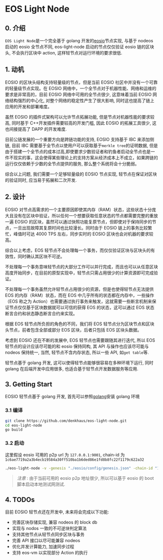 # EOS Light Node

## 0. 介绍

`EOS Light Node`是一个完全基于 golang 开发的[eosio](https://github.com/EOSIO/eos)节点实现, 与基于 nodeos 启动的 eosio 全节点不同, eos-light-node 启动的节点仅仅验证 eosio 链的区块头, 不会执行区块中 action, 这样轻节点对运行环境的要求很低.

## 1. 动机

EOSIO 的区块头结构支持轻量级的节点，但是当前 EOSIO 社区中并没有一个可靠的轻量级节点实现。在 EOSIO 网络中，一个全节点对于机器性能、网络和运维的要求是非常高的，目前 EOSIO 网络中可用的全节点很少, 这意味着当前 EOSIO 网络结构强烈的中心化, 对整个网络的稳定性产生了很大影响, 同时这也提高了链上应用的开发和部署难度。

虽然 EOSIO 的插件式架构可以允许节点拓展功能, 但是节点对机器性能的要求较高, 同时基于 C++开发插件需要较高的开发门槛, 因此 EOSIO 的拓展工具很少, 这也间接提高了 DAPP 的开发难度.

目前公链发展的一个重要方向是跨链功能的支持, EOSIO 支持基于 IBC 来添加侧链, 目前 IBC 需要基于全节点以使用户可以获取基于`merkle tree`的证明数据, 但是由于搭建一个全节点的成本过高,即使要求少数验证者和钓鱼者启动全节点也是一件不现实的事，这会使得某些理论上的支持方案从经济成本上不成立，如果跨链的运行仅仅依赖于少数的全节点提供的服务, 那么整个系统将会十分脆弱。

综合以上问题, 我们需要一个足够轻量级的 EOSIO 节点实现, 轻节点在保证对区块的验证同时, 应当易于拓展和二次开发.

## 2. 设计

EOSIO 对节点高需求的一个主要原因即使其内存（RAM）状态，这些状态十分庞大且没有在区块中验证，所以任何一个想要获取任意状态的节点都需要完整的重放一遍 EOSIO 的区块，虽然可以通过快照功能复原节点，但即使对于保持同步的节点，一旦出现故障其复原时间也比较漫长。同时由于 EOSIO 链上的事务比较繁忙，峰值时可达 4000 TPS 左右，同步实时的 EOSIO 区块也会对机器的要求较高。

综合以上考虑，EOS 轻节点不会处理每一个事务，而仅仅验证区块与区块头的有效性，同时确认其区块不可逆。

不处理每一个事务意味轻节点的大部分工作可以并行完成，而且也可以从任意区块高度开始同步，在目前的原型实现中，轻节点只需占用很少的计算资源即可完成验证。

不处理每一个事务虽然允许轻节点占用很少的资源，但是也使得轻节点无法提供 EOS 的内存（RAM）状态，而在 EOS 中几乎所有的状态都在内存中，一些操作（EOS 称之为 Action）也需要通过执行事务来触发，这就需要一些断言机制来保证节点仅仅基于区块数据就可以可信的获得 EOS 的状态，这可以通过 EOS 状态断言合约和状态静态断言合约来实现。

根据 EOS 轻节点所负担的角色的不同，我们将 EOS 轻节点分为区块节点和区块头节点，前者包含全部或部分 EOS 区块，后者只包括 EOS 区块头数据。

考虑到 EOSIO 还在不断的发展中, EOS 轻节点也需要跟随其进行迭代, 所以 EOS 轻节点的设计应该尽可能的和 eosio 保持同构, 其 API 与操作也应该尽可能与 nodeos 保持统一, 当然, 轻节点不含内存状态, 所以一些 API, 如`get table`等.

轻节点基于 golang 开发, 这可以使得轻节点能够很容易在多种环境下运行, 同时 golang 在后端开发中应用很多, 也适合基于轻节点开发数据服务等应用.

## 3. Getting Start

EOSIO 轻节点基于 golang 开发, 首先可以参照[golang](https://golang.org/dl/)安装 golang 环境

### 3.1 编译

```bash
git clone https://github.com/denkhaus/eos-light-node.git
cd eos-light-node
go build
```

### 3.2 启动

这里假设 eosio 可用的 p2p url 为 `127.0.0.1:9001`, chain-id 为 `1c6ae7719a2a3b4ecb19584a30ff510ba1b6ded86e1fd8b8fc22f1179c622a32`

```bash
./eos-light-node -v -genesis "./eosio/config/genesis.json" -chain-id "1c6ae7719a2a3b4ecb19584a30ff510ba1b6ded86e1fd8b8fc22f1179c622a32" -p2p "127.0.0.1:9001"
```

> _注意_ : 由于当前可用的 eosio p2p 地址很少, 所以可以基于 eosio 的 boot 脚本启动本地测试网测试.

## 4. TODOs

目前 EOSIO 轻节点还在开发中, 未来将会完成以下功能:

- 完善区块存储实现, 兼容 nodeos 的 block db
- 实现与 nodos 一致的不可逆块判定算法
- 支持其他节点从轻节点同步区块与事务
- 完善 API 接口以尽可能兼容 nodeos
- 优化并发计算能力, 加速同步过程
- 支持 eos-vm 以实现部分 Action 的执行
